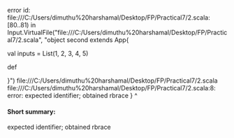 error id: file:///C:/Users/dimuthu%20harshamal/Desktop/FP/Practical7/2.scala:[80..81) in Input.VirtualFile("file:///C:/Users/dimuthu%20harshamal/Desktop/FP/Practical7/2.scala", "object second extends App{

  val inputs = List(1, 2, 3, 4, 5)

  def 


}")
file:///C:/Users/dimuthu%20harshamal/Desktop/FP/Practical7/2.scala
file:///C:/Users/dimuthu%20harshamal/Desktop/FP/Practical7/2.scala:8: error: expected identifier; obtained rbrace
}
^
#### Short summary: 

expected identifier; obtained rbrace